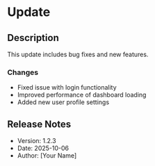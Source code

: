 # Update

## Description
This update includes bug fixes and new features.

### Changes
- Fixed issue with login functionality
- Improved performance of dashboard loading
- Added new user profile settings

## Release Notes
- Version: 1.2.3
- Date: 2025-10-06
- Author: [Your Name]